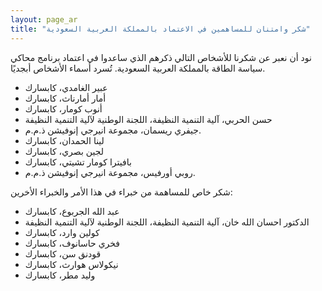 ```yaml
---
layout: page_ar
title: "شكر وامتنان للمساهمين في الاعتماد بالمملكة العربية السعودية"
---
```


نود أن نعبر عن شكرنا للأشخاص التالي ذكرهم الذي ساعدوا في اعتماد برنامج محاكي سياسة الطاقة بالمملكة العربية السعودية. تُسرد أسماء الأشخاص أبجديًا.

* عبير الغامدي، كابسارك
* أمار أمارناث، كابسارك
* أنوب كومار، كابسارك
* حسن الحربي، آلية التنمية النظيفة، اللجنة الوطنية لآلية التنمية النظيفة
* جيفري ريسمان، مجموعة انيرجي إنوفيشن ذ.م.م.
* لينا الحمدان، كابسارك
* لجين بصري، كابسارك
* بافيترا كومار تشيتي، كابسارك
* روبي أورفيس، مجموعة انيرجي إنوفيشن ذ.م.م.

شكر خاص للمساهمة من خبراء في هذا الأمر والخبراء الأخرين:

* عبد الله الجربوع، كابسارك
* الدكتور احسان الله خان، آلية التنمية النظيفة، اللجنة الوطنية لآلية التنمية النظيفة
* كولين وارد، كابسارك
* فخري حاسانوف، كابسارك
* قودنق سن، كابسارك
* نيكولاس هوارث، كابسارك
* وليد مطر، كابسارك